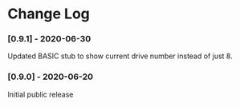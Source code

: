 # Change Log

### [0.9.1] - 2020-06-30
Updated BASIC stub to show current drive number instead of just 8.  

### [0.9.0] - 2020-06-20
Initial public release
